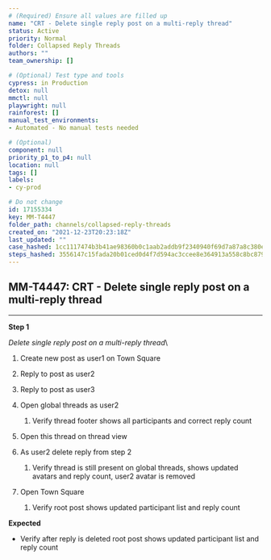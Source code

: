 ```yaml
---
# (Required) Ensure all values are filled up
name: "CRT - Delete single reply post on a multi-reply thread"
status: Active
priority: Normal
folder: Collapsed Reply Threads
authors: ""
team_ownership: []

# (Optional) Test type and tools
cypress: in Production
detox: null
mmctl: null
playwright: null
rainforest: []
manual_test_environments: 
- Automated - No manual tests needed

# (Optional)
component: null
priority_p1_to_p4: null
location: null
tags: []
labels: 
- cy-prod

# Do not change
id: 17155334
key: MM-T4447
folder_path: channels/collapsed-reply-threads
created_on: "2021-12-23T20:23:18Z"
last_updated: ""
case_hashed: 1cc1117474b3b41ae98360b0c1aab2addb9f2340940f69d7a87a8c380e85d4fc40049c27486a8820f79fc8a17b7e5336
steps_hashed: 3556147c15fada20b01ced0d4f7d594ac3ccee8e364913a558c8bc879372f4ee3e1b22640f3a1425c352ade7cc6c636f
---
```


## MM-T4447: CRT - Delete single reply post on a multi-reply thread

---

**Step 1**

_Delete single reply post on a multi-reply thread_\\

1. Create new post as user1 on Town Square

2. Reply to post as user2

3. Reply to post as user3 

4. Open global threads as user2

   1. Verify thread footer shows all participants and correct reply count 

5. Open this thread on thread view

6. As user2 delete reply from step 2

   1. Verify thread is still present on global threads, shows updated avatars and reply count, user2 avatar is removed

7. Open Town Square

   1. Verify root post shows updated participant list and reply count

**Expected**

- Verify after reply is deleted root post shows updated participant list and reply count
